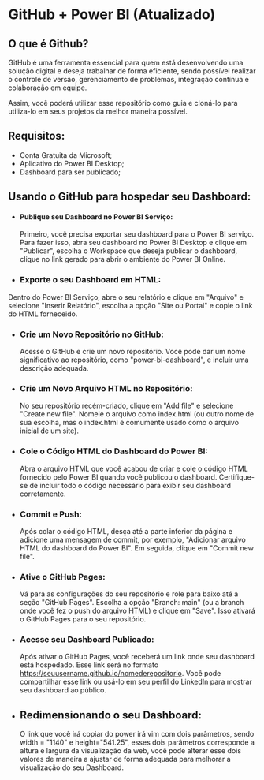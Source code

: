 # GitHub + Power BI (Atualizado)

## O que é Github?
GitHub é uma ferramenta essencial para quem está desenvolvendo uma solução digital e deseja trabalhar de forma eficiente, sendo possível realizar o controle de versão, gerenciamento de problemas, integração contínua e colaboração em equipe.

Assim, você poderá utilizar esse repositório como guia e cloná-lo para utiliza-lo em seus projetos da melhor maneira possível.

## Requisitos:
- Conta Gratuita da Microsoft;
- Aplicativo do Power BI Desktop;
- Dashboard para ser publicado;

## Usando o GitHub para hospedar seu Dashboard:

- #### Publique seu Dashboard no Power BI Serviço:
  Primeiro, você precisa exportar seu dashboard para o Power BI serviço. Para fazer isso, abra seu dashboard no Power BI Desktop e clique em "Publicar", escolha o Workspace que deseja publicar o dashboard, clique no link gerado para abrir o ambiente do Power BI Online.

- ### Exporte o seu Dashboard em HTML:
 Dentro do Power BI Serviço, abre o seu relatório e clique em "Arquivo" e selecione "Inserir Relatório", escolha a opção "Site ou Portal" e copie o link do HTML forneceido.

- ### Crie um Novo Repositório no GitHub:
  Acesse o GitHub e crie um novo repositório. Você pode dar um nome significativo ao repositório, como "power-bi-dashboard", e incluir uma descrição adequada.

- ### Crie um Novo Arquivo HTML no Repositório:
  No seu repositório recém-criado, clique em "Add file" e selecione "Create new file". Nomeie o arquivo como index.html (ou outro nome de sua escolha, mas o index.html é comumente usado como o arquivo inicial de um site).

- ### Cole o Código HTML do Dashboard do Power BI:
  Abra o arquivo HTML que você acabou de criar e cole o código HTML fornecido pelo Power BI quando você publicou o dashboard. Certifique-se de incluir todo o código necessário para exibir seu dashboard corretamente.

- ### Commit e Push:
  Após colar o código HTML, desça até a parte inferior da página e adicione uma mensagem de commit, por exemplo, "Adicionar arquivo HTML do dashboard do Power BI". Em seguida, clique em "Commit new file".

- ### Ative o GitHub Pages:
  Vá para as configurações do seu repositório e role para baixo até a seção "GitHub Pages". Escolha a opção "Branch: main" (ou a branch onde você fez o push do arquivo HTML) e clique em "Save". Isso ativará o GitHub Pages para o seu repositório.

- ### Acesse seu Dashboard Publicado:
  Após ativar o GitHub Pages, você receberá um link onde seu dashboard está hospedado. Esse link será no formato https://seuusername.github.io/nomederepositorio. Você pode compartilhar esse link ou usá-lo em seu perfil do LinkedIn para mostrar seu dashboard ao público.

- ## Redimensionando o seu Dashboard:
  O link que você irá copiar do power irá vim com dois parâmetros, sendo width = "1140" e height="541.25", esses dois parâmetros corresponde a altura e largura da visualização da web, você pode alterar esse dois valores de maneira a ajustar de forma adequada para melhorar a visualização do seu Dashboard.


